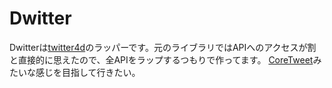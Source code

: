 Dwitter
=======

Dwitterは[twitter4d](https://github.com/alphaKAI/twitter4d)のラッパーです。元のライブラリではAPIへのアクセスが割と直接的に思えたので、全APIをラップするつもりで作ってます。
[CoreTweet](https://github.com/CoreTweet/CoreTweet)みたいな感じを目指して行きたい。
